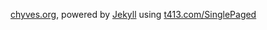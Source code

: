 [chyves.org](http://chyves.org), powered by [Jekyll](https://jekyllrb.com/) using [t413.com/SinglePaged](https://github.com/t413/SinglePaged)
